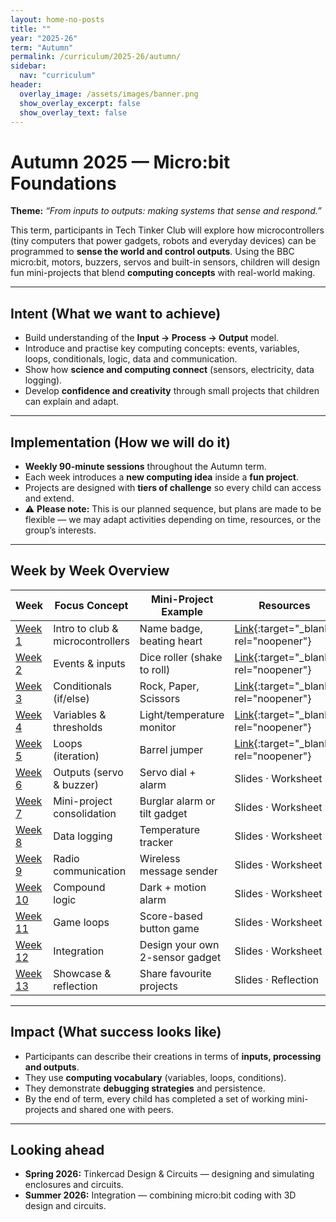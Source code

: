 ```yaml
---
layout: home-no-posts
title: ""
year: "2025-26"
term: "Autumn"
permalink: /curriculum/2025-26/autumn/
sidebar:
  nav: "curriculum"
header:
  overlay_image: /assets/images/banner.png
  show_overlay_excerpt: false
  show_overlay_text: false
---
```


# Autumn 2025 — Micro:bit Foundations

**Theme:** *“From inputs to outputs: making systems that sense and respond.”*

This term, participants in Tech Tinker Club will explore how microcontrollers (tiny computers that power gadgets, robots and everyday devices) can be programmed to **sense the world and control outputs**. Using the BBC micro:bit, motors, buzzers, servos and built-in sensors, children will design fun mini-projects that blend **computing concepts** with real-world making.

---

## Intent (What we want to achieve)
- Build understanding of the **Input → Process → Output** model.  
- Introduce and practise key computing concepts: events, variables, loops, conditionals, logic, data and communication.  
- Show how **science and computing connect** (sensors, electricity, data logging).  
- Develop **confidence and creativity** through small projects that children can explain and adapt.

---

## Implementation (How we will do it)
- **Weekly 90-minute sessions** throughout the Autumn term.  
- Each week introduces a **new computing idea** inside a **fun project**.  
- Projects are designed with **tiers of challenge** so every child can access and extend.  
- ⚠️ **Please note:** This is our planned sequence, but plans are made to be flexible — we may adapt activities depending on time, resources, or the group’s interests.

---

## Week by Week Overview


| Week | Focus Concept | Mini-Project Example | Resources |
|------|---------------|----------------------|-----------|
| [Week 1](/curriculum/2025-26/autumn/week-1/) | Intro to club & microcontrollers | Name badge, beating heart | [Link](https://techtinker.club/curriculum/2025-26/autumn/week-1/#resources){:target="_blank" rel="noopener"}|
| [Week 2](/curriculum/2025-26/autumn/week-2/) | Events & inputs | Dice roller (shake to roll) | [Link](https://techtinker.club/curriculum/2025-26/autumn/week-2/#resources){:target="_blank" rel="noopener"} |
| [Week 3](/curriculum/2025-26/autumn/week-3/) | Conditionals (if/else) | Rock, Paper, Scissors | [Link](https://techtinker.club/curriculum/2025-26/autumn/week-3/#resources){:target="_blank" rel="noopener"} |
| [Week 4](/curriculum/2025-26/autumn/week-4/) | Variables & thresholds | Light/temperature monitor | [Link](https://techtinker.club/curriculum/2025-26/autumn/week-4/#resources){:target="_blank" rel="noopener"} |
| [Week 5](/curriculum/2025-26/autumn/week-5/) | Loops (iteration) | Barrel jumper | [Link](https://techtinker.club/curriculum/2025-26/autumn/week-4/#resources){:target="_blank" rel="noopener"} |
| [Week 6](/curriculum/2025-26/autumn/week-6/) | Outputs (servo & buzzer) | Servo dial + alarm | Slides · Worksheet |
| [Week 7](/curriculum/2025-26/autumn/week-7/) | Mini-project consolidation | Burglar alarm or tilt gadget | Slides · Worksheet |
| [Week 8](/curriculum/2025-26/autumn/week-8/) | Data logging | Temperature tracker | Slides · Worksheet |
| [Week 9](/curriculum/2025-26/autumn/week-9/) | Radio communication | Wireless message sender | Slides · Worksheet |
| [Week 10](/curriculum/2025-26/autumn/week-10/) | Compound logic | Dark + motion alarm | Slides · Worksheet |
| [Week 11](/curriculum/2025-26/autumn/week-11/) | Game loops | Score-based button game | Slides · Worksheet |
| [Week 12](/curriculum/2025-26/autumn/week-12/) | Integration | Design your own 2-sensor gadget | Slides · Worksheet |
| [Week 13](/curriculum/2025-26/autumn/week-13/) | Showcase & reflection | Share favourite projects | Slides · Reflection |


---

## Impact (What success looks like)
- Participants can describe their creations in terms of **inputs, processing and outputs**.  
- They use **computing vocabulary** (variables, loops, conditions).  
- They demonstrate **debugging strategies** and persistence.  
- By the end of term, every child has completed a set of working mini-projects and shared one with peers.

---

## Looking ahead
- **Spring 2026:** Tinkercad Design & Circuits — designing and simulating enclosures and circuits.  
- **Summer 2026:** Integration — combining micro:bit coding with 3D design and circuits.
